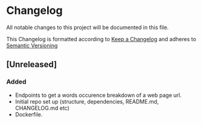 # Changelog

All notable changes to this project will be documented in this file.

This Changelog is formatted according to [Keep a Changelog](https://keepachangelog.com/en/1.1.0/) and adheres to [Semantic Versioning](https://semver.org/spec/v2.0.0.html)

## [Unreleased]

### Added

- Endpoints to get a words occurence breakdown of a web page url.
- Initial repo set up (structure, dependencies, README.md, CHANGELOG.md etc)
- Dockerfile.